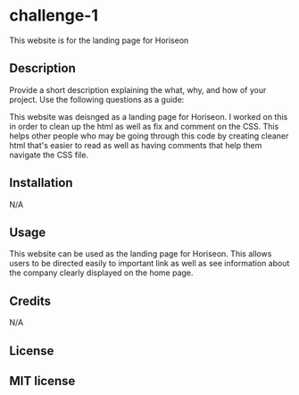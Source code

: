 # challenge-1
This website is for the landing page for Horiseon

## Description

Provide a short description explaining the what, why, and how of your project. Use the following questions as a guide:

This website was deisnged as a landing page for Horiseon. I worked on this in order to clean up the html as well as fix and comment on the CSS. This helps other people who may be going through this code by creating cleaner html that's easier to read as well as having comments that help them navigate the CSS file. 


## Installation

N/A

## Usage

This website can be used as the landing page for Horiseon. This allows users to be directed easily to important link as well as see information about the company clearly displayed on the home page. 

## Credits

N/A

## License

MIT license
---
